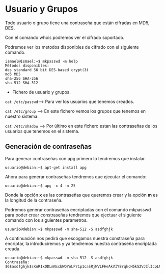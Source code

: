 # Usuario y Grupos

Todo usuario o grupo tiene una contraseña que están cifradas en MD5, DES.

Con el comando whois podremos ver el cifrado soportado.

Podremos ver los metodos disponibles de cifrado con el siguiente comando.

~~~
ismael@Ismael:~$ mkpasswd -m help
Métodos disponibles:
des	standard 56 bit DES-based crypt(3)
md5	MD5
sha-256	SHA-256
sha-512	SHA-512
~~~

- Fichero de usuario y grupos.

``cat /etc/passwd``--> Para ver los usuarios que tenemos creados.

``cat /etc/group`` --> En este fichero vemos los grupos que tenemos en nuestro sistema.

``cat /etc/shadow`` --> Por último en este fichero estan las contraseñas de los usuarios que tenemos en el sistema.

## Generación de contraseñas

Para generar contraseñas con apg primero lo tendremos que instalar.

~~~
usuario@debian:~$ apt-get install apg
~~~

Ahora para generar contraseñas tendremos que ejecutar el comando:

~~~
usuario@debian:~$ apg -x 4 -m 25
~~~

Donde la opción **x** es las contraseñas que queremos crear y la opción **m** es la longitud de la contraseña.

Podremos generar contraseñas encriptadas con el comando mkpasswd para poder crear constraseñas tendremos que ejectuar el siguiente comando con los siguientes parametros.

~~~
usuario@debian:~$ mkpasswd -m sha-512 -S asdfghjk
~~~

A continuación nos pedirá que escogamos nuestra constraseña para encriptar, la introduciremos y ya tendremos nuestra contraseña encriptada creada.

~~~
usuario@debian:~$ mkpasswd -m sha-512 -S asdfghjk
Contraseña: 
$6$asdfghjk$sKnR1xODLmNscbWOYoLPr1p1caSRjWVLFHeAkVIY8rqkcH5kS2VJIlIcpL9PXVsmTyhNau..ES9Qe69zjQuS60
~~~

